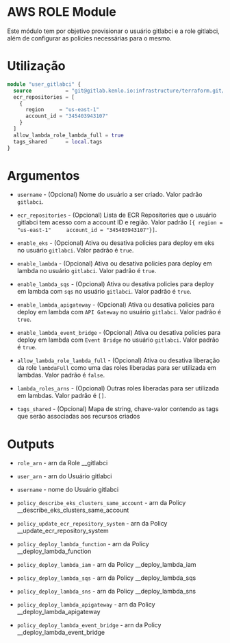 # AWS ROLE Module

Este módulo tem por objetivo provisionar o usuário gitlabci e a role gitlabci, além de configurar as policies necessárias para o mesmo.

# Utilização

```terraform
module "user_gitlabci" {
  source           = "git@gitlab.kenlo.io:infrastructure/terraform.git//providers/aws/user/gitlabci"
  ecr_repositories = [
    {
      region     = "us-east-1"
      account_id = "345403943107"
    }
  ]
  allow_lambda_role_lambda_full = true
  tags_shared      = local.tags
}
```

# Argumentos

* `username` - (Opcional) Nome do usuário a ser criado. Valor padrão `gitlabci`.

* `ecr_repositories` - (Opcional) Lista de ECR Repositories que o usuário gitlabci tem acesso com a account ID e região. Valor padrão `[{ region = "us-east-1"     account_id = "345403943107"}]`.

* `enable_eks` - (Opcional) Ativa ou desativa policies para deploy em eks no usuário `gitlabci`. Valor padrão é `true`.

* `enable_lambda` - (Opcional) Ativa ou desativa policies para deploy em lambda no usuário `gitlabci`. Valor padrão é `true`.

* `enable_lambda_sqs` - (Opcional) Ativa ou desativa policies para deploy em lambda com `sqs` no usuário `gitlabci`. Valor padrão é `true`.

* `enable_lambda_apigateway` - (Opcional) Ativa ou desativa policies para deploy em lambda com `API Gateway` no usuário `gitlabci`. Valor padrão é `true`.

* `enable_lambda_event_bridge` - (Opcional) Ativa ou desativa policies para deploy em lambda com `Event Bridge` no usuário `gitlabci`. Valor padrão é `true`.

* `allow_lambda_role_lambda_full` - (Opcional) Ativa ou desativa liberação da role `lambdaFull` como uma das roles liberadas para ser utilizada em lambdas. Valor padrão é `false`.

* `lambda_roles_arns` - (Opcional) Outras roles liberadas para ser utilizada em lambdas. Valor padrão é `[]`.

* `tags_shared` - (Opcional) Mapa de string, chave-valor contendo as tags que serão associadas aos recursos criados

# Outputs

* `role_arn` - arn da Role __gitlabci

* `user_arn` - arn do Usuário gitlabci

* `username` - nome do Usuário gitlabci

* `policy_describe_eks_clusters_same_account` - arn da Policy __describe_eks_clusters_same_account

* `policy_update_ecr_repository_system` - arn da Policy __update_ecr_repository_system

* `policy_deploy_lambda_function` - arn da Policy __deploy_lambda_function

* `policy_deploy_lambda_iam` - arn da Policy __deploy_lambda_iam

* `policy_deploy_lambda_sqs` - arn da Policy __deploy_lambda_sqs

* `policy_deploy_lambda_sns` - arn da Policy __deploy_lambda_sns

* `policy_deploy_lambda_apigateway` - arn da Policy __deploy_lambda_apigateway

* `policy_deploy_lambda_event_bridge` - arn da Policy __deploy_lambda_event_bridge


